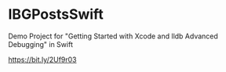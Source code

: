 # IBGPostsSwift

Demo Project for "Getting Started with Xcode and lldb Advanced Debugging" in Swift

https://bit.ly/2Uf9r03
